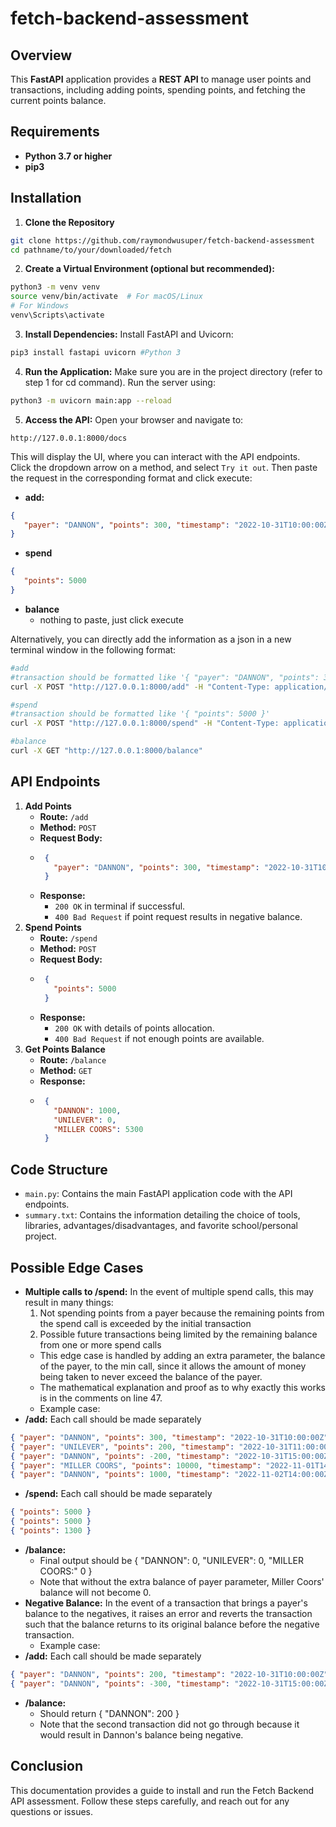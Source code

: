 # fetch-backend-assessment
## Overview
This **FastAPI** application provides a **REST API** to manage user points and transactions, including adding points, spending points, and fetching the current points balance.

## Requirements
- **Python 3.7 or higher**
- **pip3**

## Installation
1. **Clone the Repository**
```bash
git clone https://github.com/raymondwusuper/fetch-backend-assessment
cd pathname/to/your/downloaded/fetch
```
2. **Create a Virtual Environment (optional but recommended):**
```bash
python3 -m venv venv
source venv/bin/activate  # For macOS/Linux
# For Windows
venv\Scripts\activate
```
3. **Install Dependencies:** Install FastAPI and Uvicorn:
```bash
pip3 install fastapi uvicorn #Python 3
```
4. **Run the Application:** Make sure you are in the project directory (refer to step 1 for cd command). Run the server using:
```bash
python3 -m uvicorn main:app --reload
```
5. **Access the API:** Open your browser and navigate to:
```
http://127.0.0.1:8000/docs
```
This will display the UI, where you can interact with the API endpoints. </br>
Click the dropdown arrow on a method, and select `Try it out`. Then paste the request in the corresponding format and click execute:
- **add:**
```json
{
   "payer": "DANNON", "points": 300, "timestamp": "2022-10-31T10:00:00Z"
}
```
- **spend**
```json
{
   "points": 5000
}
```
- **balance**
   - nothing to paste, just click execute

Alternatively, you can directly add the information as a json in a new terminal window in the following format:
```bash
#add
#transaction should be formatted like '{ "payer": "DANNON", "points": 300, "timestamp": "2022-10-31T10:00:00Z" }'
curl -X POST "http://127.0.0.1:8000/add" -H "Content-Type: application/json" -d '[transaction]'

#spend
#transaction should be formatted like '{ "points": 5000 }'
curl -X POST "http://127.0.0.1:8000/spend" -H "Content-Type: application/json" -d '[transaction]'

#balance
curl -X GET "http://127.0.0.1:8000/balance"
```

## API Endpoints
1. **Add Points**
   - **Route:** `/add`
   - **Method:** `POST`
   - **Request Body:**
   - ```json
      {
        "payer": "DANNON", "points": 300, "timestamp": "2022-10-31T10:00:00Z"
      }
     ```
   - **Response:**
      - `200 OK` in terminal if successful.
      - `400 Bad Request` if point request results in negative balance.
2. **Spend Points**
   - **Route:** `/spend`
   - **Method:** `POST`
   - **Request Body:**
   - ```json
      {
        "points": 5000
      }
     ```
   - **Response:**
     - `200 OK` with details of points allocation.
     - `400 Bad Request` if not enough points are available.
3. **Get Points Balance**
   - **Route:** `/balance`
   - **Method:** `GET`
   - **Response:**
   - ```json
      {
        "DANNON": 1000,
        "UNILEVER": 0,
        "MILLER COORS": 5300
      }
     ```
## Code Structure
- `main.py`: Contains the main FastAPI application code with the API endpoints.
- `summary.txt`: Contains the information detailing the choice of tools, libraries, advantages/disadvantages, and favorite school/personal project.

## Possible Edge Cases
- **Multiple calls to /spend:** In the event of multiple spend calls, this may result in many things:
  1. Not spending points from a payer because the remaining points from the spend call is exceeded by the initial transaction
  2. Possible future transactions being limited by the remaining balance from one or more spend calls
  - This edge case is handled by adding an extra parameter, the balance of the payer, to the min call, since it allows the amount of money being taken to never exceed the balance of the payer.
  - The mathematical explanation and proof as to why exactly this works is in the comments on line 47.
  - Example case:
- **/add:** Each call should be made separately
```json
{ "payer": "DANNON", "points": 300, "timestamp": "2022-10-31T10:00:00Z" }
{ "payer": "UNILEVER", "points": 200, "timestamp": "2022-10-31T11:00:00Z" }
{ "payer": "DANNON", "points": -200, "timestamp": "2022-10-31T15:00:00Z" }
{ "payer": "MILLER COORS", "points": 10000, "timestamp": "2022-11-01T14:00:00Z" }
{ "payer": "DANNON", "points": 1000, "timestamp": "2022-11-02T14:00:00Z" }
```
- **/spend:** Each call should be made separately
```json
{ "points": 5000 }
{ "points": 5000 }
{ "points": 1300 }
```
- **/balance:**
   - Final output should be { "DANNON": 0, "UNILEVER": 0, "MILLER COORS:" 0 }
   - Note that without the extra balance of payer parameter, Miller Coors' balance will not become 0.
- **Negative Balance:** In the event of a transaction that brings a payer's balance to the negatives, it raises an error and reverts the transaction such that the balance returns to its original balance before the negative transaction.
  - Example case:
- **/add:** Each call should be made separately
```json
{ "payer": "DANNON", "points": 200, "timestamp": "2022-10-31T10:00:00Z" }
{ "payer": "DANNON", "points": -300, "timestamp": "2022-10-31T15:00:00Z" }
```
- **/balance:**
  - Should return { "DANNON": 200 }
  - Note that the second transaction did not go through because it would result in Dannon's balance being negative.

## Conclusion
This documentation provides a guide to install and run the Fetch Backend API assessment. Follow these steps carefully, and reach out for any questions or issues.
